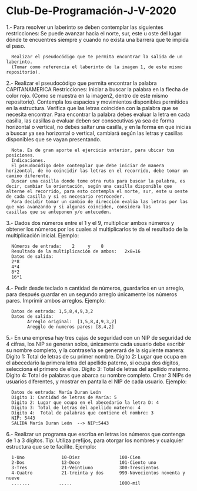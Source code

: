 # Club-De-Programación-J-V-2020

1.- Para resolver un laberinto se deben contemplar las siguientes restricciones:
Se puede avanzar hacia el norte, sur, este u oste del lugar dónde te encuentres siempre y cuando no exista una barrera que te impida el paso. 

      Realizar el pseudocódigo que te permita encontrar la salida de un laberinto.
      (Tomar como referencia el laberinto de la imagen 1, de este mismo repositorio).

2.- Realizar el pseudocódigo que permita encontrar la palabra CAPITANAMERICA
Restricciones:
Iniciar a buscar la palabra en la flecha de color rojo. (Como se muestra en la imagen2, dentro de este mismo repositorio).
Contempla los espacios y movimientos disponibles permitidos en la estructura.
Verifica que las letras coinciden con la palabra que se necesita encontrar.
Para encontrar la palabra debes evaluar la letra en cada casilla, las casillas a evaluar deben ser consecutivas ya sea de forma horizontal o vertical, no debes saltar una casilla, y en la forma en que inicias a buscar ya sea horizontal o vertical, cambiará según las letras y casillas disponibles que se vayan presentando. 

      Nota. Es de gran aporte el ejercicio anterior, para ubicar tus posiciones.
      Indicaciones.
      El pseudocódigo debe contemplar que debe iniciar de manera horizontal, de no coincidir las letras en el recorrido, debe tomar un         camino diferente.
      Buscar una casilla donde tome otra ruta para buscar la palabra, es decir, cambiar la orientación, según una casilla disponible que       alterne el recorrido, para esto contempla el norte, sur, este u oeste de cada casilla y si es necesario retroceder.
      Para decidir tomar un cambio de dirección evalúa las letras por las que vas avanzando y si algunas coinciden, considera las             casillas que se anteponen y/o anteceden.

3.- Dados dos números entre el 1 y el 9, multiplicar ambos números y obtener los números por los cuales al multiplicarlos te da el resultado de la multiplicación inicial.
Ejemplo:

      Números de entrada:    2     y    8
      Resultado de la multiplicación de ambos:   2x8=16
      Datos de salida:  
      2*8
      4*4
      8*2
      16*1
      
4.- Pedir desde teclado n cantidad de números, guardarlos en un arreglo, para después guardar en un segundo arreglo únicamente los números pares. Imprimir ambos arreglos.
      Ejemplo:
      
      Datos de entrada: 1,5,8,4,9,3,2
      Datos de salida: 
            Arreglo original:  [1,5,8,4,9,3,2]
            Aregglo de numeros pares: [8,4,2]
            
5.- En una empresa hay tres cajas de seguridad con un NIP de seguridad de 4 cifras, los NIP se generan solos, únicamente cada usuario debe escribir su nombre completo, y la contraseña se generará de la siguiente manera: 
Dígito 1: Total de letras de su primer nombre.
Digito 2: Lugar que ocupa en el abecedario la primera letra del apellido paterno, si ocupa dos dígitos, selecciona el primero de ellos.
Dígito 3: Total de letras del apellido materno.
Digito 4: Total de palabras que abarca su nombre completo.
Crear 3 NIPs de usuarios diferentes, y mostrar en pantalla el NIP de cada usuario.
Ejemplo:

      Datos de entrada: María Duran León
      Digito 1: Cantidad de letras de María: 5
      Digito 2: Lugar que ocupa en el abecedario la letra D: 4
      Dígito 3: Total de letras del apellido materno: 4
      Dígito 4:  Total de palabras que contiene el nombre: 3
      NIP: 5443
      SALIDA María Duran León  --> NIP:5443


6.- Realizar un programa que escriba en letras los números que contenga de 1 a 3 dígitos.
Tip: Utiliza prefijos, para otorgar los nombres y cualquier estructura que se te facilite.
Ejemplo:

      1-Uno              10-Diez               100-Cien
      2-Dos              12-Doce               101-Ciento uno
      3-Tres             21-Veintiuno          300-Trescientos 
      4-Cuatro           21-treinta y dos      999-Novecientos noventa y nueve
      .......           .....                  1000-mil
